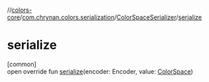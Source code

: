 //[colors-core](../../../index.md)/[com.chrynan.colors.serialization](../index.md)/[ColorSpaceSerializer](index.md)/[serialize](serialize.md)

# serialize

[common]\
open override fun [serialize](serialize.md)(encoder: Encoder, value: [ColorSpace](../../com.chrynan.colors.space/-color-space/index.md))
